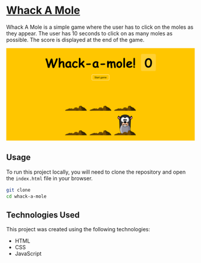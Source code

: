 # [Whack A Mole](https://rm-whackamole.netlify.app/)

Whack A Mole is a simple game where the user has to click on the moles as they appear. The user has 10 seconds to click on as many moles as possible. The score is displayed at the end of the game.

![App Screenshot](./img/screenshot.png)

## Usage

To run this project locally, you will need to clone the repository and open the `index.html` file in your browser.

```bash
git clone
cd whack-a-mole
```

## Technologies Used

This project was created using the following technologies:

- HTML
- CSS
- JavaScript
